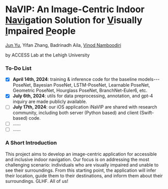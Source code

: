 # NaVIP: An Image-Centric Indoor <ins>Navi</ins>gation Solution for <ins>V</ins>isually <ins>I</ins>mpaired <ins>P</ins>eople

[Jun Yu](https://scholar.google.com/citations?user=fh1iSyAAAAAJ&hl=en), Yifan Zhang, Badrinadh Aila, [Vinod Namboodiri](https://engineering.lehigh.edu/faculty/vinod-namboodiri)

by ACCESS Lab at the Lehigh University

### To-Do List

- [x] **April 14th, 2024**: training & inference code for the baseline models---PoseNet, Bayesian PoseNet, LSTM-PoseNet, Learnable PoseNet, Geometric PoseNet, Hourglass PoseNet, BranchNet-Euler6, etc.
- [x] **July 6th, 2024**: utils for data preprocessing, annotation, and gpt-4 inquiry are made publicly available.
- [ ] **July 17th, 2024**: our iOS application iNaVIP are shared with research community, including both server (Python based) and client (Swift-based) code.
- [ ] ......
- [ ] ......

### A Short Introduction

This project aims to develop an image-centric application for accessible and inclusive indoor navigation. Our focus is on addressing the most challenging scenario: individuals who are visually impaired and unable to see their surroundings. From this starting point, the application will infer their location, guide them to their destinations, and inform them about their surroundings. GLHF. All of us!


